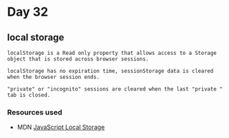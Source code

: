 # Day 32

## local storage

    localStorage is a Read only property that allows access to a Storage object that is stored across browser sessions.

    localStorage has no expiration time, sessionStorage data is cleared when the browser session ends.

    "private" or "incognito" sessions are cleared when the last "private " tab is closed.

### Resources used

-  MDN [JavaScript Local Storage](https://developer.mozilla.org/en-US/docs/Web/API/Window/localStorage)